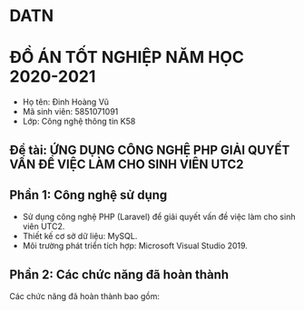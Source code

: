 # DATN
# ĐỒ ÁN TỐT NGHIỆP NĂM HỌC 2020-2021
+ Họ tên: Đinh Hoàng Vũ
+ Mã sinh viên: 5851071091
+ Lớp: Công nghệ thông tin K58
## Đề tài: ỨNG DỤNG CÔNG NGHỆ PHP GIẢI QUYẾT VẤN ĐỀ VIỆC LÀM CHO SINH VIÊN UTC2
## Phần 1: Công nghệ sử dụng
- Sử dụng công nghệ PHP (Laravel) để giải quyết vấn đề việc làm cho sinh viên UTC2.
- Thiết kế cơ sở dữ liệu: MySQL.
- Môi trường phát triển tích hợp: Microsoft Visual Studio 2019.
## Phần 2: Các chức năng đã hoàn thành
Các chức năng đã hoàn thành bao gồm: 


